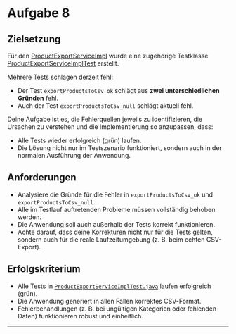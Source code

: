 # Aufgabe 8

## Zielsetzung

Für den [ProductExportServiceImpl](../../ProductApiApplication/src/main/java/org/example/services/impl/ProductExportServiceImpl.java) wurde eine
zugehörige Testklasse [ProductExportServiceImplTest](../../ProductApiApplication/src/test/java/org/example/services/ProductExportServiceImplTest.java)
erstellt.

Mehrere Tests schlagen derzeit fehl:

- Der Test `exportProductsToCsv_ok` schlägt aus **zwei unterschiedlichen Gründen** fehl.
- Auch der Test `exportProductsToCsv_null` schlägt aktuell fehl.

Deine Aufgabe ist es, die Fehlerquellen jeweils zu identifizieren, die Ursachen zu verstehen und die Implementierung so anzupassen, dass:

- Alle Tests wieder erfolgreich (grün) laufen.
- Die Lösung nicht nur im Testszenario funktioniert, sondern auch in der normalen Ausführung der Anwendung.

## Anforderungen

- Analysiere die Gründe für die Fehler in `exportProductsToCsv_ok` und `exportProductsToCsv_null`.
- Alle im Testlauf auftretenden Probleme müssen vollständig behoben werden.
- Die Anwendung soll auch außerhalb der Tests korrekt funktionieren.
- Achte darauf, dass deine Korrekturen nicht nur für die Tests gelten, sondern auch für die reale Laufzeitumgebung (z. B. beim echten CSV-Export).

## Erfolgskriterium

- Alle Tests
  in [`ProductExportServiceImplTest.java`](../../ProductApiApplication/src/test/java/org/example/services/ProductExportServiceImplTest.java) laufen
  erfolgreich (grün).
- Die Anwendung generiert in allen Fällen korrektes CSV-Format.
- Fehlerbehandlungen (z. B. bei ungültigen Kategorien oder fehlenden Daten) funktionieren robust und einheitlich.

---

